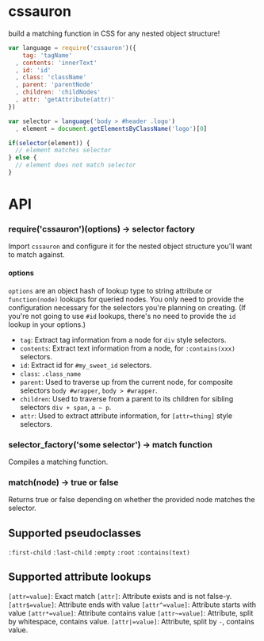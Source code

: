 # cssauron

build a matching function in CSS for any nested object structure!

```javascript
var language = require('cssauron')({
    tag: 'tagName'
  , contents: 'innerText'
  , id: 'id'
  , class: 'className'
  , parent: 'parentNode'
  , children: 'childNodes'
  , attr: 'getAttribute(attr)'
})

var selector = language('body > #header .logo')
  , element = document.getElementsByClassName('logo')[0]

if(selector(element)) {
  // element matches selector
} else {
  // element does not match selector
}
```

# API

### require('cssauron')(options) -> selector factory

Import `cssauron` and configure it for the nested object structure you'll
want to match against.

#### options

`options` are an object hash of lookup type to string attribute or `function(node)` lookups for queried
nodes. You only need to provide the configuration necessary for the selectors you're planning on creating.
(If you're not going to use `#id` lookups, there's no need to provide the `id` lookup in your options.)

* `tag`: Extract tag information from a node for `div` style selectors.
* `contents`: Extract text information from a node, for `:contains(xxx)` selectors.
* `id`: Extract id for `#my_sweet_id` selectors.
* `class`: `.class_name`
* `parent`: Used to traverse up from the current node, for composite selectors `body #wrapper`, `body > #wrapper`.
* `children`: Used to traverse from a parent to its children for sibling selectors `div + span`, `a ~ p`.
* `attr`: Used to extract attribute information, for `[attr=thing]` style selectors.

### selector_factory('some selector') -> match function

Compiles a matching function.

### match(node) -> true or false

Returns true or false depending on whether the provided node matches the selector.

## Supported pseudoclasses 

`:first-child`
`:last-child`
`:empty`
`:root`
`:contains(text)`

## Supported attribute lookups

`[attr=value]`: Exact match
`[attr]`: Attribute exists and is not false-y.
`[attr$=value]`: Attribute ends with value
`[attr^=value]`: Attribute starts with value
`[attr*=value]`: Attribute contains value
`[attr~=value]`: Attribute, split by whitespace, contains value.
`[attr|=value]`: Attribute, split by `-`, contains value.


